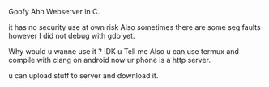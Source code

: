 Goofy Ahh 
Webserver in C. 

it has no security use at own risk
Also sometimes there are some seg faults 
however I did not debug with gdb yet.

Why would u wanne use it ? IDK u Tell me
Also u can use termux and compile with clang on android now ur phone is a http server.

u can upload stuff to server and download it.
